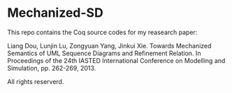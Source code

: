Mechanized-SD
=============
This repo contains the Coq source codes for my reasearch paper: 

Liang Dou, Lunjin Lu, Zongyuan Yang, Jinkui Xie. Towards Mechanized Semantics of UML Sequence Diagrams and Refinement Relation. In Proceedings of the 24th IASTED International Conference on Modelling and Simulation, pp. 262-269, 2013.

All rights reserverd.
